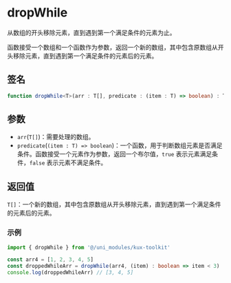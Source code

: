 # dropWhile

从数组的开头移除元素，直到遇到第一个满足条件的元素为止。

函数接受一个数组和一个函数作为参数，返回一个新的数组，其中包含原数组从开头移除元素，直到遇到第一个满足条件的元素后的元素。

## 签名

```ts
function dropWhile<T>(arr : T[], predicate : (item : T) => boolean) : T[]
```

## 参数

- `arr`(`T[]`)：需要处理的数组。
- `predicate`(`(item : T) => boolean`)：一个函数，用于判断数组元素是否满足条件。函数接受一个元素作为参数，返回一个布尔值，`true` 表示元素满足条件，`false` 表示元素不满足条件。

## 返回值

`T[]`：一个新的数组，其中包含原数组从开头移除元素，直到遇到第一个满足条件的元素后的元素。

### 示例

```ts
import { dropWhile } from '@/uni_modules/kux-toolkit'

const arr4 = [1, 2, 3, 4, 5]
const droppedWhileArr = dropWhile(arr4, (item) : boolean => item < 3)
console.log(droppedWhileArr) // [3, 4, 5]
```
